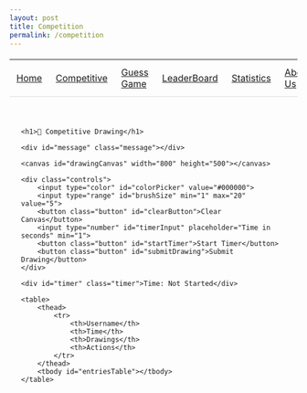 ```yaml
---
layout: post
title: Competition
permalink: /competition
---
```


<table>
    <tr>
        <td><a href="{{site.baseurl}}/index">Home</a></td>
        <td><a href="{{site.baseurl}}/competition">Competitive</a></td>
        <td><a href="{{site.baseurl}}/guess">Guess Game</a></td>
        <td><a href="{{site.baseurl}}/leaderboard">LeaderBoard</a></td>
        <td><a href="{{site.baseurl}}/stats">Statistics</a></td>
        <td><a href="{{site.baseurl}}/about">About Us</a></td>
        <td><a href="{{site.baseurl}}/deploy">Deploy Blog</a></td>
        <td><a href="{{site.baseurl}}/posts">Posts</a></td>
    </tr>
</table>

<div class="game-container">
    <style>
        .game-container {
            max-width: 1000px;
            margin: 0 auto;
            padding: 20px;
        }
        canvas {
            background: white;
            border: 2px solid #333;
            border-radius: 8px;
            box-shadow: 0 4px 8px rgba(0,0,0,0.1);
        }
        .controls {
            margin: 20px 0;
            display: flex;
            gap: 10px;
            flex-wrap: wrap;
            justify-content: center;
        }
        .button {
            padding: 10px 20px;
            border: none;
            border-radius: 5px;
            background: #4CAF50;
            color: white;
            cursor: pointer;
            transition: all 0.3s ease;
        }
        .button:hover {
            background: #45a049;
        }
        .button:disabled {
            background: #cccccc;
            cursor: not-allowed;
        }
        .timer {
            font-size: 2em;
            margin: 20px 0;
            text-align: center;
        }
        .message {
            padding: 10px;
            margin: 10px 0;
            border-radius: 5px;
            display: none;
        }
        .success { background: #dff0d8; }
        .error { background: #f2dede; }
        table {
            width: 100%;
            border-collapse: collapse;
            margin: 20px 0;
        }
        th, td {
            padding: 12px;
            text-align: left;
            border-bottom: 1px solid #ddd;
        }
        th {
            background: #4CAF50;
            color: white;
        }
    </style>

    <h1>🎨 Competitive Drawing</h1>
    
    <div id="message" class="message"></div>
    
    <canvas id="drawingCanvas" width="800" height="500"></canvas>
    
    <div class="controls">
        <input type="color" id="colorPicker" value="#000000">
        <input type="range" id="brushSize" min="1" max="20" value="5">
        <button class="button" id="clearButton">Clear Canvas</button>
        <input type="number" id="timerInput" placeholder="Time in seconds" min="1">
        <button class="button" id="startTimer">Start Timer</button>
        <button class="button" id="submitDrawing">Submit Drawing</button>
    </div>

    <div id="timer" class="timer">Time: Not Started</div>

    <table>
        <thead>
            <tr>
                <th>Username</th>
                <th>Time</th>
                <th>Drawings</th>
                <th>Actions</th>
            </tr>
        </thead>
        <tbody id="entriesTable"></tbody>
    </table>
</div>

<script>
const API_URL = 'http://localhost:8203/api';

async function checkAuth() {
    const token = localStorage.getItem('token');
    if (!token) {
        showMessage('Please login first', 'error');
        return false;
    }
    return true;
}

function showMessage(text, type) {
    const msgEl = document.getElementById('message');
    msgEl.textContent = text;
    msgEl.className = `message ${type}`;
    msgEl.style.display = 'block';
    setTimeout(() => msgEl.style.display = 'none', 3000);
}

let isDrawing = false;
const canvas = document.getElementById('drawingCanvas');
const ctx = canvas.getContext('2d');

// Drawing functions
canvas.addEventListener('mousedown', startDrawing);
canvas.addEventListener('mousemove', draw);
canvas.addEventListener('mouseup', stopDrawing);
canvas.addEventListener('mouseout', stopDrawing);

function startDrawing(e) {
    isDrawing = true;
    draw(e);
}

function draw(e) {
    if (!isDrawing) return;
    const rect = canvas.getBoundingClientRect();
    const x = e.clientX - rect.left;
    const y = e.clientY - rect.top;
    
    ctx.lineWidth = document.getElementById('brushSize').value;
    ctx.strokeStyle = document.getElementById('colorPicker').value;
    ctx.lineCap = 'round';
    ctx.lineTo(x, y);
    ctx.stroke();
    ctx.beginPath();
    ctx.moveTo(x, y);
}

function stopDrawing() {
    isDrawing = false;
    ctx.beginPath();
}

// Timer functionality
document.getElementById('startTimer').addEventListener('click', async () => {
    if (!await checkAuth()) return;

    const duration = parseInt(document.getElementById('timerInput').value);
    if (!duration || duration <= 0) {
        showMessage('Please enter a valid duration', 'error');
        return;
    }

    try {
        const token = localStorage.getItem('token');
        const response = await fetch(`${API_URL}/competition/timer`, {
            method: 'POST',
            headers: {
                'Content-Type': 'application/json',
                'Authorization': `Bearer ${token}`
            },
            body: JSON.stringify({ duration })
        });

        if (!response.ok) throw new Error('Failed to start timer');
        showMessage('Timer started!', 'success');
    } catch (error) {
        showMessage(error.message, 'error');
    }
});

// Submit drawing
document.getElementById('submitDrawing').addEventListener('click', async () => {
    if (!await checkAuth()) return;

    const username = prompt('Enter your username:');
    if (!username) return;

    try {
        const token = localStorage.getItem('token');
        const response = await fetch(`${API_URL}/competition`, {
            method: 'POST',
            headers: {
                'Content-Type': 'application/json',
                'Authorization': `Bearer ${token}`
            },
            body: JSON.stringify({
                users_name: username,
                timer: document.getElementById('timer').textContent,
                amount_drawn: 1
            })
        });

        if (!response.ok) throw new Error('Failed to submit drawing');
        showMessage('Drawing submitted successfully!', 'success');
        fetchEntries();
    } catch (error) {
        showMessage(error.message, 'error');
    }
});

async function fetchEntries() {
    if (!await checkAuth()) return;

    try {
        const token = localStorage.getItem('token');
        const response = await fetch(`${API_URL}/competition/all`, {
            headers: {
                'Authorization': `Bearer ${token}`
            }
        });

        if (!response.ok) throw new Error('Failed to fetch entries');
        
        const entries = await response.json();
        updateTable(entries);
    } catch (error) {
        showMessage(error.message, 'error');
    }
}

function updateTable(entries) {
    const tbody = document.getElementById('entriesTable');
    tbody.innerHTML = '';

    entries.forEach(entry => {
        const row = document.createElement('tr');
        row.innerHTML = `
            <td>${entry.users_name}</td>
            <td>${entry.timer}</td>
            <td>${entry.amount_drawn}</td>
            <td>
                <button onclick="deleteEntry(${entry.id})" class="button">Delete</button>
            </td>
        `;
        tbody.appendChild(row);
    });
}

async function deleteEntry(id) {
    if (!await checkAuth()) return;
    if (!confirm('Are you sure you want to delete this entry?')) return;

    try {
        const token = localStorage.getItem('token');
        const response = await fetch(`${API_URL}/competition`, {
            method: 'DELETE',
            headers: {
                'Content-Type': 'application/json',
                'Authorization': `Bearer ${token}`
            },
            body: JSON.stringify({ id })
        });

        if (!response.ok) throw new Error('Failed to delete entry');
        showMessage('Entry deleted successfully', 'success');
        fetchEntries();
    } catch (error) {
        showMessage(error.message, 'error');
    }
}

// Initialize
if (checkAuth()) {
    fetchEntries();
}

// Poll timer status
setInterval(async () => {
    if (!await checkAuth()) return;
    
    try {
        const token = localStorage.getItem('token');
        const response = await fetch(`${API_URL}/competition/timer`, {
            headers: {
                'Authorization': `Bearer ${token}`
            }
        });
        
        if (!response.ok) throw new Error('Failed to fetch timer status');
        
        const status = await response.json();
        document.getElementById('timer').textContent = 
            status.is_active ? `Time: ${status.time_remaining}s` : 'Time: Not Started';
    } catch (error) {
        console.error('Timer status error:', error);
    }
}, 1000);
</script>